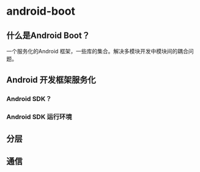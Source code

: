 # android-boot

## 什么是Android Boot？

一个服务化的Android 框架，一些库的集合。解决多模块开发中模块间的耦合问题。

## Android 开发框架服务化
### Android SDK？
### Android SDK 运行环境
## 分层

## 通信

